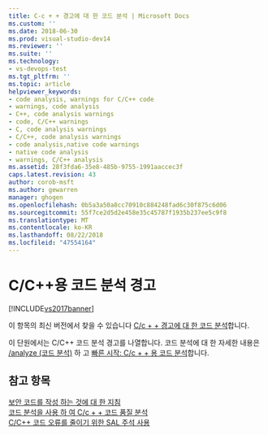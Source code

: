 ```yaml
---
title: C-c + + 경고에 대 한 코드 분석 | Microsoft Docs
ms.custom: ''
ms.date: 2018-06-30
ms.prod: visual-studio-dev14
ms.reviewer: ''
ms.suite: ''
ms.technology:
- vs-devops-test
ms.tgt_pltfrm: ''
ms.topic: article
helpviewer_keywords:
- code analysis, warnings for C/C++ code
- warnings, code analysis
- C++, code analysis warnings
- code, C/C++ warnings
- C, code analysis warnings
- C/C++, code analysis warnings
- code analysis,native code warnings
- native code analysis
- warnings, C/C++ analysis
ms.assetid: 28f3fda6-35e8-485b-9755-1991aaccec3f
caps.latest.revision: 43
author: corob-msft
ms.author: gewarren
manager: ghogen
ms.openlocfilehash: 0b5a3a50a8cc70910c884248fad6c30f875c6d06
ms.sourcegitcommit: 55f7ce2d5d2e458e35c45787f1935b237ee5c9f8
ms.translationtype: MT
ms.contentlocale: ko-KR
ms.lasthandoff: 08/22/2018
ms.locfileid: "47554164"
---
```

# <a name="code-analysis-for-cc-warnings"></a>C/C++용 코드 분석 경고
[!INCLUDE[vs2017banner](../includes/vs2017banner.md)]

이 항목의 최신 버전에서 찾을 수 있습니다 [C/c + + 경고에 대 한 코드 분석](https://docs.microsoft.com/visualstudio/code-quality/code-analysis-for-c-cpp-warnings)합니다.  
  
이 단원에서는 C/C++ 코드 분석 경고를 나열합니다. 코드 분석에 대 한 자세한 내용은 [/analyze (코드 분석)](http://msdn.microsoft.com/library/81da536a-e030-4bd4-be18-383927597d08) 하 고 [빠른 시작: C/c + + 용 코드 분석](../code-quality/quick-start-code-analysis-for-c-cpp.md)합니다.  
  
## <a name="see-also"></a>참고 항목  
 [보안 코드를 작성 하는 것에 대 한 지침](http://msdn.microsoft.com/en-us/9892fd19-45cd-44b6-9fa8-10f1b5cb6ea4)   
 [코드 분석을 사용 하 여 C/c + + 코드 품질 분석](../code-quality/analyzing-c-cpp-code-quality-by-using-code-analysis.md)   
 [C/C++ 코드 오류를 줄이기 위한 SAL 주석 사용](../code-quality/using-sal-annotations-to-reduce-c-cpp-code-defects.md)



